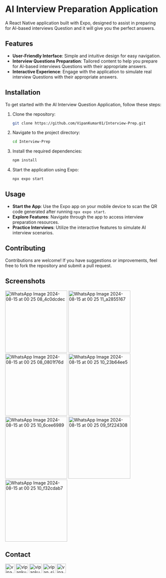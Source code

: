 # AI Interview Preparation Application

A React Native application built with Expo, designed to assist in preparing for AI-based interviews Question and it will give you the perfect answers.

## Features

- **User-Friendly Interface**: Simple and intuitive design for easy navigation.
- **Interview Questions Preparation**: Tailored content to help you prepare for AI-based interviews Questions with their appropriate answers.
- **Interactive Experience**: Engage with the application to simulate real interview Questions with their appropriate answers.

## Installation

To get started with the AI Interview Question Application, follow these steps:

1. Clone the repository:

    ```bash
    git clone https://github.com/VipanKumar01/Interview-Prep.git
    ```

2. Navigate to the project directory:

    ```bash
    cd Interview-Prep
    ```

3. Install the required dependencies:

    ```bash
    npm install
    ```

4. Start the application using Expo:

    ```bash
    npx expo start
    ```

## Usage

- **Start the App**: Use the Expo app on your mobile device to scan the QR code generated after running `npx expo start`.
- **Explore Features**: Navigate through the app to access interview preparation resources.
- **Practice Interviews**: Utilize the interactive features to simulate AI interview scenarios.

## Contributing

Contributions are welcome! If you have suggestions or improvements, feel free to fork the repository and submit a pull request.

## Screenshots

<img src="https://github.com/user-attachments/assets/0d2b38ae-9ca5-439d-ae45-73dd150a84bd" alt="WhatsApp Image 2024-08-15 at 00 25 08_4c0dcdec" width="200"/>
<img src="https://github.com/user-attachments/assets/7de754a2-2bba-4f37-9fe8-60b74261e5e7" alt="WhatsApp Image 2024-08-15 at 00 25 11_a2855167" width="200"/>
<img src="https://github.com/user-attachments/assets/2bf5333d-31c7-4319-935a-358ed4fdbf57" alt="WhatsApp Image 2024-08-15 at 00 25 08_0801f76d" width="200"/>
<img src="https://github.com/user-attachments/assets/bbd5c370-acd4-4005-b4a0-a760ea0c7b03" alt="WhatsApp Image 2024-08-15 at 00 25 10_23b64ee5" width="200"/>
<img src="https://github.com/user-attachments/assets/045b96b9-bc5f-4a39-8e74-f1b106de0ddb" alt="WhatsApp Image 2024-08-15 at 00 25 10_6cee6989" width="200"/>
<img src="https://github.com/user-attachments/assets/0873a54c-e45d-448d-a087-fb0b7084401d" alt="WhatsApp Image 2024-08-15 at 00 25 09_5f224308" width="200"/>
<img src="https://github.com/user-attachments/assets/d2aede3b-3a19-4c7b-99eb-50a822f24aab" alt="WhatsApp Image 2024-08-15 at 00 25 10_f32cdab7" width="200"/>


## Contact

<p align="left">
<a href="https://bento.me/vipankumar01" target="blank"><img align="center" src="https://cdn.prod.website-files.com/6335b33630f88833a92915fc/63e501246a370e0d4462f2ed_herologo.png" alt="vipankumar01" height="30" ></a>
<a href="https://twitter.com/vipankumar01" target="blank"><img align="center" src="https://raw.githubusercontent.com/rahuldkjain/github-profile-readme-generator/master/src/images/icons/Social/twitter.svg" alt="vipankumar01" height="30" width="40" /></a>
<a href="https://linkedin.com/in/vipankumar01" target="blank"><img align="center" src="https://raw.githubusercontent.com/rahuldkjain/github-profile-readme-generator/master/src/images/icons/Social/linked-in-alt.svg" alt="vipankumar01" height="30" width="40" /></a>
<a href="https://instagram.com/vipan_singh9" target="blank"><img align="center" src="https://raw.githubusercontent.com/rahuldkjain/github-profile-readme-generator/master/src/images/icons/Social/instagram.svg" alt="vipan_singh9" height="30" width="40" /></a>
<a href="https://developers.google.com/profile/u/vipankumar01" target="blank"><img align="center" src="https://www.gstatic.com/devrel-devsite/prod/vb04bc6a770b206c5880569d039fa6eaa90ca0850e1afe1934dab7999e04ac53a/developers/images/lockup-new.svg" alt="vipankumar01" height="30" /></a>
</p>
